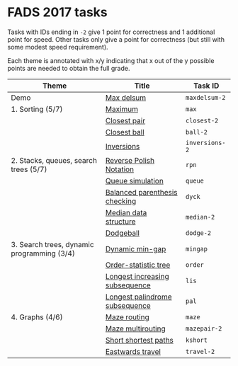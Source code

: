 FADS 2017 tasks
===============

Tasks with IDs ending in `-2` give 1 point for correctness and 1 additional point for speed.
Other tasks only give a point for correctness (but still with some modest speed requirement).

Each theme is annotated with x/y indicating that x out of the y possible points are needed to obtain the full grade.

| Theme | Title | Task ID |
| --- | --- | --- |
| Demo | [Max delsum](./maxdelsum/README.md) | `maxdelsum-2` |
| 1. Sorting (5/7) | [Maximum](./max/README.md) | `max` |
| | [Closest pair](./closest/README.md) | `closest-2` |
| | [Closest ball](./ball/README.md) | `ball-2` |
| | [Inversions](./inversions/README.md) | `inversions-2` |
| 2. Stacks, queues, search trees (5/7) | [Reverse Polish Notation](./rpn/README.md) | `rpn` |
| | [Queue simulation](./queue/README.md) | `queue` |
| | [Balanced parenthesis checking](./dyck/README.md) | `dyck` |
| | [Median data structure](./median/README.md) | `median-2` |
| | [Dodgeball](./dodge/README.md) | `dodge-2` |
| 3. Search trees, dynamic programming (3/4) | [Dynamic min-gap](./mingap/README.md) | `mingap` |
| | [Order-statistic tree](./order/README.md) | `order` |
| | [Longest increasing subsequence](./lis/README.md) | `lis` |
| | [Longest palindrome subsequence](./pal/README.md) | `pal` |
| 4. Graphs (4/6) | [Maze routing](./maze/README.md) | `maze` |
| | [Maze multirouting](./mazepair/README.md) | `mazepair-2` |
| | [Short shortest paths](./kshort/README.md) | `kshort` |
| | [Eastwards travel](./travel/README.md) | `travel-2` |
